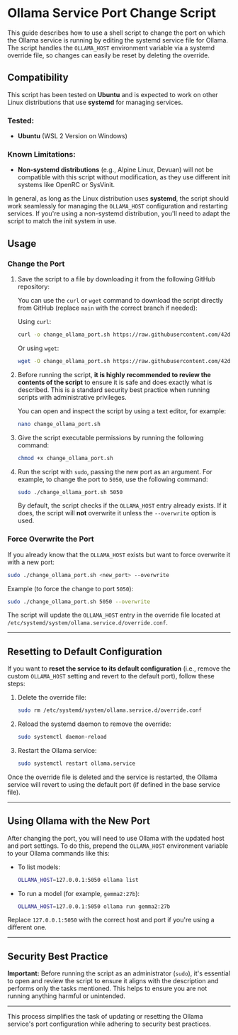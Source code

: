 # Ollama Service Port Change Script

This guide describes how to use a shell script to change the port on which the Ollama service is running by editing the systemd service file for Ollama. The script handles the `OLLAMA_HOST` environment variable via a systemd override file, so changes can easily be reset by deleting the override.


## Compatibility

This script has been tested on **Ubuntu** and is expected to work on other Linux distributions that use **systemd** for managing services. 

### Tested:
- **Ubuntu** (WSL 2 Version on Windows)

### Known Limitations:
- **Non-systemd distributions** (e.g., Alpine Linux, Devuan) will not be compatible with this script without modification, as they use different init systems like OpenRC or SysVinit. 

In general, as long as the Linux distribution uses **systemd**, the script should work seamlessly for managing the `OLLAMA_HOST` configuration and restarting services. If you're using a non-systemd distribution, you'll need to adapt the script to match the init system in use.


## Usage

### Change the Port

1. Save the script to a file by downloading it from the following GitHub repository:

   You can use the `curl` or `wget` command to download the script directly from GitHub (replace `main` with the correct branch if needed):

   Using `curl`:
   ```bash
   curl -o change_ollama_port.sh https://raw.githubusercontent.com/42dknp/ollama-change-port/main/change_ollama_port.sh
   ```

   Or using `wget`:
   ```bash
   wget -O change_ollama_port.sh https://raw.githubusercontent.com/42dknp/ollama-change-port/main/change_ollama_port.sh
   ```

2. Before running the script, **it is highly recommended to review the contents of the script** to ensure it is safe and does exactly what is described. This is a standard security best practice when running scripts with administrative privileges.

   You can open and inspect the script by using a text editor, for example:

   ```bash
   nano change_ollama_port.sh
   ```

3. Give the script executable permissions by running the following command:

   ```bash
   chmod +x change_ollama_port.sh
   ```

4. Run the script with `sudo`, passing the new port as an argument. For example, to change the port to `5050`, use the following command:

   ```bash
   sudo ./change_ollama_port.sh 5050
   ```

   By default, the script checks if the `OLLAMA_HOST` entry already exists. If it does, the script will **not** overwrite it unless the `--overwrite` option is used.

### Force Overwrite the Port

If you already know that the `OLLAMA_HOST` exists but want to force overwrite it with a new port:

```bash
sudo ./change_ollama_port.sh <new_port> --overwrite
```

Example (to force the change to port `5050`):

```bash
sudo ./change_ollama_port.sh 5050 --overwrite
```

The script will update the `OLLAMA_HOST` entry in the override file located at `/etc/systemd/system/ollama.service.d/override.conf`.

---

## Resetting to Default Configuration

If you want to **reset the service to its default configuration** (i.e., remove the custom `OLLAMA_HOST` setting and revert to the default port), follow these steps:

1. Delete the override file:
   ```bash
   sudo rm /etc/systemd/system/ollama.service.d/override.conf
   ```

2. Reload the systemd daemon to remove the override:
   ```bash
   sudo systemctl daemon-reload
   ```

3. Restart the Ollama service:
   ```bash
   sudo systemctl restart ollama.service
   ```

Once the override file is deleted and the service is restarted, the Ollama service will revert to using the default port (if defined in the base service file).

---

## Using Ollama with the New Port

After changing the port, you will need to use Ollama with the updated host and port settings. To do this, prepend the `OLLAMA_HOST` environment variable to your Ollama commands like this:

- To list models:

  ```bash
  OLLAMA_HOST=127.0.0.1:5050 ollama list
  ```

- To run a model (for example, `gemma2:27b`):

  ```bash
  OLLAMA_HOST=127.0.0.1:5050 ollama run gemma2:27b
  ```

Replace `127.0.0.1:5050` with the correct host and port if you're using a different one.

---

## Security Best Practice

**Important:** Before running the script as an administrator (`sudo`), it's essential to open and review the script to ensure it aligns with the description and performs only the tasks mentioned. This helps to ensure you are not running anything harmful or unintended.

---

This process simplifies the task of updating or resetting the Ollama service's port configuration while adhering to security best practices.
